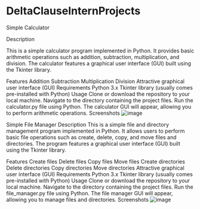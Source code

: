 # DeltaClauseInternProjects
Simple Calculator

Description

This is a simple calculator program implemented in Python. It provides basic arithmetic operations such as addition, subtraction, multiplication, and division. The calculator features a graphical user interface (GUI) built using the Tkinter library.


Features
Addition
Subtraction
Multiplication
Division
Attractive graphical user interface (GUI)
Requirements
Python 3.x
Tkinter library (usually comes pre-installed with Python)
Usage
Clone or download the repository to your local machine.
Navigate to the directory containing the project files.
Run the calculator.py file using Python.
The calculator GUI will appear, allowing you to perform arithmetic operations.
Screenshots
![image](https://github.com/kirankumar5522/DeltaClauseInternProjects/assets/98875670/4faf9a71-742d-4fe9-a32f-8b691223c8de)


Simple File Manager
Description
This is a simple file and directory management program implemented in Python. It allows users to perform basic file operations such as create, delete, copy, and move files and directories. The program features a graphical user interface (GUI) built using the Tkinter library.

Features
Create files
Delete files
Copy files
Move files
Create directories
Delete directories
Copy directories
Move directories
Attractive graphical user interface (GUI)
Requirements
Python 3.x
Tkinter library (usually comes pre-installed with Python)
Usage
Clone or download the repository to your local machine.
Navigate to the directory containing the project files.
Run the file_manager.py file using Python.
The file manager GUI will appear, allowing you to manage files and directories.
Screenshots
![image](https://github.com/kirankumar5522/DeltaClauseInternProjects/assets/98875670/e90a9010-ae23-4c92-98eb-3e8fcd6e1c67)


